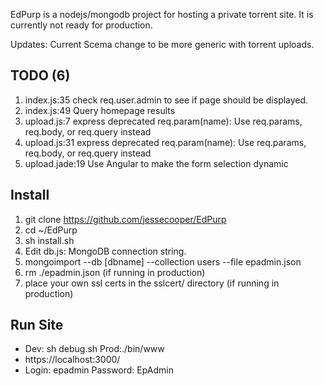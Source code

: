 EdPurp is a nodejs/mongodb project for hosting a private torrent site. 
It is currently not ready for production. 

Updates:
Current Scema change to be more generic with torrent uploads. 

## TODO (6)
1. index.js:35  check req.user.admin to see if page should be displayed.
2. index.js:49  Query homepage results
3. upload.js:7  express deprecated req.param(name): Use req.params, req.body, or req.query instead
4. upload.js:31  express deprecated req.param(name): Use req.params, req.body, or req.query instead
5. upload.jade:19  Use Angular to make the form selection dynamic

## Install
1. git clone https://github.com/jessecooper/EdPurp
2. cd ~/EdPurp
3. sh install.sh 
4. Edit db.js: MongoDB connection string.
5. mongoimport --db [dbname] --collection users --file epadmin.json
6. rm ./epadmin.json (if running in production)
7. place your own ssl certs in the sslcert/ directory (if running in production)

## Run Site
* Dev: sh debug.sh Prod:./bin/www
* https://localhost:3000/
* Login: epadmin Password: EpAdmin
